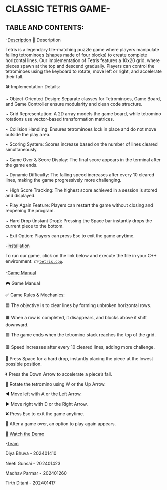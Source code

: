 # CLASSIC TETRIS GAME-


## TABLE AND CONTENTS:

-[Description](#Description)
📜 Description

Tetris is a legendary tile-matching puzzle game where players manipulate falling tetrominoes (shapes made of four blocks) to create complete horizontal lines. Our implementation of Tetris features a 10x20 grid, where pieces spawn at the top and descend gradually. Players can control the tetrominoes using the keyboard to rotate, move left or right, and accelerate their fall.

🛠 Implementation Details:

~ Object-Oriented Design: Separate classes for Tetrominoes, Game Board, and Game Controller ensure modularity and clean code structure.

~ Grid Representation: A 2D array models the game board, while tetromino rotations use vector-based transformation matrices.

~ Collision Handling: Ensures tetrominoes lock in place and do not move outside the play area.

~ Scoring System: Scores increase based on the number of lines cleared simultaneously.

~ Game Over & Score Display: The final score appears in the terminal after the game ends.

~ Dynamic Difficulty: The falling speed increases after every 10 cleared lines, making the game progressively more challenging.

~ High Score Tracking: The highest score achieved in a session is stored and displayed.

~ Play Again Feature: Players can restart the game without closing and reopening the program.

~ Hard Drop (Instant Drop): Pressing the Space bar instantly drops the current piece to the bottom.

~ Exit Option: Players can press Esc to exit the game anytime.


-[installation](#installation)


To run our game, click on the link below and execute the file in your C++ environment:
👉[`tetris.cpp`](./tetris.cpp).  

-[Game Manual](#Game-Manual)

🎮 Game Manual

✅ Game Rules & Mechanics:

🟦 The objective is to clear lines by forming unbroken horizontal rows.

🟧 When a row is completed, it disappears, and blocks above it shift downward.

🟩 The game ends when the tetromino stack reaches the top of the grid.

🟥 Speed increases after every 10 cleared lines, adding more challenge.

🔺 Press Space for a hard drop, instantly placing the piece at the lowest possible position.

⏬ Press the Down Arrow to accelerate a piece’s fall.

🔄 Rotate the tetromino using W or the Up Arrow.

◀ Move left with A or the Left Arrow.

▶ Move right with D or the Right Arrow.

❌ Press Esc to exit the game anytime.

🔄 After a game over, an option to play again appears.

[🎥 Watch the Demo](https://github.com/DiyaBhuva/2nd_Insem_project_Tetris-/blob/main/tetris_game%20(1).mp4)



-[Team](#Team)



Diya Bhuva    - 202401410

Neeti Gunsai  - 202401423


Madhav Parmar - 202401260


Tirth Ditani  - 202401417

